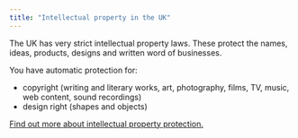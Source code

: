 ```yaml
---
title: "Intellectual property in the UK"
---
```


The UK has very strict intellectual property laws. These protect the names, ideas, products, designs and written word of businesses. 

You have automatic protection for:

- copyright (writing and literary works, art, photography, films, TV, music, web content, sound recordings)
- design right (shapes and objects)

[Find out more about intellectual property protection.](https://www.gov.uk/intellectual-property-an-overview/what-ip-is)

